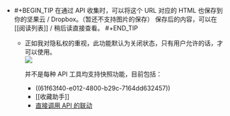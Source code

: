 - #+BEGIN_TIP
    在通过 API 收集时，可以将这个 URL 对应的 HTML 也保存到你的坚果云 / Dropbox。（暂还不支持图片的保存）
    保存后的内容，可以在 [[阅读列表]] / 稍后读直接查看。
    #+END_TIP
	- 正如我对隐私权的重视，此功能默认为关闭状态，只有用户允许的话，才可以使用。  
	    ![](https://user-images.githubusercontent.com/81074/139578111-f017e4f7-cd41-4e6d-b02a-6b63cadce0bd.png#crop=0&crop=0&crop=1&crop=1&id=O4XQX&originHeight=355&originWidth=720&originalType=binary&ratio=1&rotation=0&showTitle=false&status=done&style=none&title=)
	    
	    并不是每种 API 工具均支持快照功能，目前包括：
		- ((61f63f40-e012-4800-b29c-7164dd632457))
		- [[收藏助手]]
		- [直接调用 API 的联动](https://github.com/Kenshin/simpread/discussions?discussions_q=label%3Aapi)
